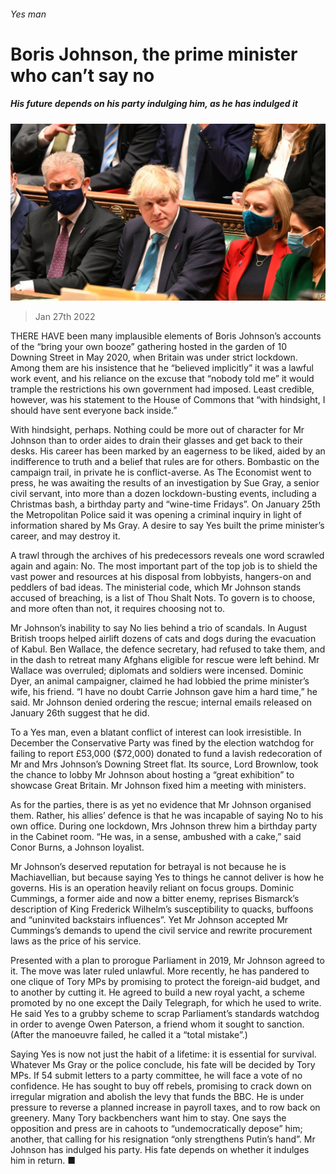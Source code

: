 ###### Yes man

# Boris Johnson, the prime minister who can’t say no 

##### His future depends on his party indulging him, as he has indulged it 

![image](images/20220129_BRP005_0.jpg) 

> Jan 27th 2022 

THERE HAVE been many implausible elements of Boris Johnson’s accounts of the “bring your own booze” gathering hosted in the garden of 10 Downing Street in May 2020, when Britain was under strict lockdown. Among them are his insistence that he “believed implicitly” it was a lawful work event, and his reliance on the excuse that “nobody told me” it would trample the restrictions his own government had imposed. Least credible, however, was his statement to the House of Commons that “with hindsight, I should have sent everyone back inside.”

With hindsight, perhaps. Nothing could be more out of character for Mr Johnson than to order aides to drain their glasses and get back to their desks. His career has been marked by an eagerness to be liked, aided by an indifference to truth and a belief that rules are for others. Bombastic on the campaign trail, in private he is conflict-averse. As The Economist went to press, he was awaiting the results of an investigation by Sue Gray, a senior civil servant, into more than a dozen lockdown-busting events, including a Christmas bash, a birthday party and “wine-time Fridays”. On January 25th the Metropolitan Police said it was opening a criminal inquiry in light of information shared by Ms Gray. A desire to say Yes built the prime minister’s career, and may destroy it.


A trawl through the archives of his predecessors reveals one word scrawled again and again: No. The most important part of the top job is to shield the vast power and resources at his disposal from lobbyists, hangers-on and peddlers of bad ideas. The ministerial code, which Mr Johnson stands accused of breaching, is a list of Thou Shalt Nots. To govern is to choose, and more often than not, it requires choosing not to.

Mr Johnson’s inability to say No lies behind a trio of scandals. In August British troops helped airlift dozens of cats and dogs during the evacuation of Kabul. Ben Wallace, the defence secretary, had refused to take them, and in the dash to retreat many Afghans eligible for rescue were left behind. Mr Wallace was overruled; diplomats and soldiers were incensed. Dominic Dyer, an animal campaigner, claimed he had lobbied the prime minister’s wife, his friend. “I have no doubt Carrie Johnson gave him a hard time,” he said. Mr Johnson denied ordering the rescue; internal emails released on January 26th suggest that he did.

To a Yes man, even a blatant conflict of interest can look irresistible. In December the Conservative Party was fined by the election watchdog for failing to report £53,000 ($72,000) donated to fund a lavish redecoration of Mr and Mrs Johnson’s Downing Street flat. Its source, Lord Brownlow, took the chance to lobby Mr Johnson about hosting a “great exhibition” to showcase Great Britain. Mr Johnson fixed him a meeting with ministers.

As for the parties, there is as yet no evidence that Mr Johnson organised them. Rather, his allies’ defence is that he was incapable of saying No to his own office. During one lockdown, Mrs Johnson threw him a birthday party in the Cabinet room. “He was, in a sense, ambushed with a cake,” said Conor Burns, a Johnson loyalist.

Mr Johnson’s deserved reputation for betrayal is not because he is Machiavellian, but because saying Yes to things he cannot deliver is how he governs. His is an operation heavily reliant on focus groups. Dominic Cummings, a former aide and now a bitter enemy, reprises Bismarck’s description of King Frederick Wilhelm’s susceptibility to quacks, buffoons and “uninvited backstairs influences”. Yet Mr Johnson accepted Mr Cummings’s demands to upend the civil service and rewrite procurement laws as the price of his service.

Presented with a plan to prorogue Parliament in 2019, Mr Johnson agreed to it. The move was later ruled unlawful. More recently, he has pandered to one clique of Tory MPs by promising to protect the foreign-aid budget, and to another by cutting it. He agreed to build a new royal yacht, a scheme promoted by no one except the Daily Telegraph, for which he used to write. He said Yes to a grubby scheme to scrap Parliament’s standards watchdog in order to avenge Owen Paterson, a friend whom it sought to sanction. (After the manoeuvre failed, he called it a “total mistake”.)

Saying Yes is now not just the habit of a lifetime: it is essential for survival. Whatever Ms Gray or the police conclude, his fate will be decided by Tory MPs. If 54 submit letters to a party committee, he will face a vote of no confidence. He has sought to buy off rebels, promising to crack down on irregular migration and abolish the levy that funds the BBC. He is under pressure to reverse a planned increase in payroll taxes, and to row back on greenery. Many Tory backbenchers want him to stay. One says the opposition and press are in cahoots to “undemocratically depose” him; another, that calling for his resignation “only strengthens Putin’s hand”. Mr Johnson has indulged his party. His fate depends on whether it indulges him in return. ■

